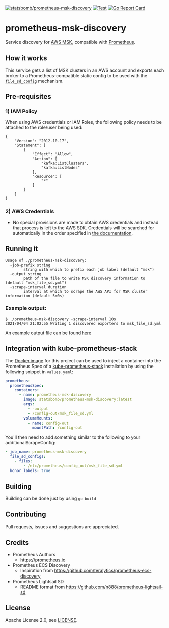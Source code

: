 [![statsbomb/prometheus-msk-discovery](https://img.shields.io/docker/pulls/statsbomb/prometheus-msk-discovery.svg)](https://hub.docker.com/r/statsbomb/prometheus-msk-discovery)
[![Test](https://github.com/statsbomb/prometheus-msk-discovery/actions/workflows/test.yaml/badge.svg)](https://github.com/statsbomb/prometheus-msk-discovery/actions/workflows/release.yaml)
[![Go Report Card](https://goreportcard.com/badge/github.com/statsbomb/prometheus-msk-discovery)](https://goreportcard.com/report/github.com/statsbomb/prometheus-msk-discovery)

# prometheus-msk-discovery

Service discovery for [AWS MSK](https://aws.amazon.com/msk/), compatible with [Prometheus](https://prometheus.io).

## How it works

This service gets a list of MSK clusters in an AWS account and exports each broker to a Prometheus-compatible static config to be used with the [`file_sd_config`](https://prometheus.io/docs/prometheus/latest/configuration/configuration/#file_sd_config) mechanism.

## Pre-requisites

### 1) IAM Policy

When using AWS credentials or IAM Roles, the following policy needs to be attached to the role/user being used:

```
{
    "Version": "2012-10-17",
    "Statement": [
        {
            "Effect": "Allow",
            "Action": [
                "kafka:ListClusters",
                "kafka:ListNodes"
            ],
            "Resource": [
                "*"
            ]
        }
    ]
}
```

### 2) AWS Credentials

- No special provisions are made to obtain AWS credentials and instead that process is left to the AWS SDK. Credentials will be searched for automatically in the order specified in [the documentation](https://aws.github.io/aws-sdk-go-v2/docs/configuring-sdk/#specifying-credentials).

## Running it

```
Usage of ./prometheus-msk-discovery:
  -job-prefix string
    	string with which to prefix each job label (default "msk")
  -output string
    	path of the file to write MSK discovery information to (default "msk_file_sd.yml")
  -scrape-interval duration
    	interval at which to scrape the AWS API for MSK cluster information (default 5m0s)
```

### Example output:

```
$ ./prometheus-msk-discovery -scrape-interval 10s
2021/04/04 21:02:55 Writing 1 discovered exporters to msk_file_sd.yml
```

An example output file can be found [here](examples/msk_file_sd.yml)

## Integration with kube-prometheus-stack

The [Docker image](https://hub.docker.com/r/statsbomb/prometheus-msk-discovery) for this project can be used to inject a container into the Prometheus Spec of a [kube-prometheus-stack](https://github.com/prometheus-community/helm-charts/tree/main/charts/kube-prometheus-stack) installation by using the following snippet in `values.yaml`:

```yaml
prometheus:
  prometheusSpec:
    containers:
      - name: prometheus-msk-discovery
        image: statsbomb/prometheus-msk-discovery:latest
        args:
          - -output
          - /config-out/msk_file_sd.yml
        volumeMounts:
          - name: config-out
            mountPath: /config-out
```

You'll then need to add something similar to the following to your additionalScrapeConfig:

```yaml
- job_name: prometheus-msk-discovery
  file_sd_configs:
    - files:
        - /etc/prometheus/config_out/msk_file_sd.yml
  honor_labels: true
```

## Building

Building can be done just by using `go build`

## Contributing

Pull requests, issues and suggestions are appreciated.

## Credits

- Prometheus Authors
  - https://prometheus.io
- Prometheus ECS Discovery
  - Inspiration from https://github.com/teralytics/prometheus-ecs-discovery
- Prometheus Lightsail SD
  - README format from https://github.com/n888/prometheus-lightsail-sd

## License

Apache License 2.0, see [LICENSE](https://github.com/statsbomb/prometheus-msk-discovert/blob/master/LICENSE).
